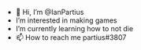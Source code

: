 - 👋 Hi, I’m @IanPartius
- I’m interested in making games
- I’m currently learning how to not die
- 📫 How to reach me partius#3807

<!---
IanPartius/IanPartius is a ✨ special ✨ repository because its `README.md` (this file) appears on your GitHub profile.
You can click the Preview link to take a look at your changes.
--->
